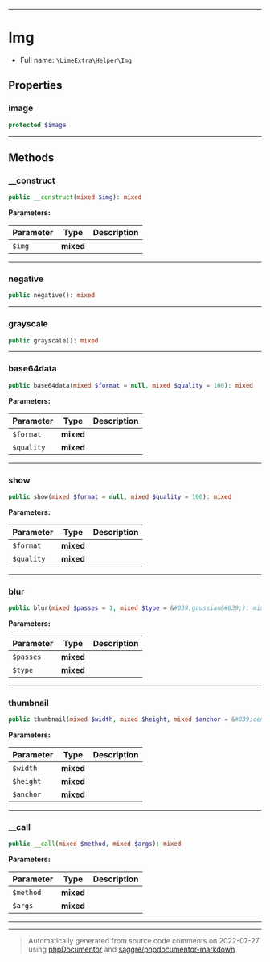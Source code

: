 ***

# Img





* Full name: `\LimeExtra\Helper\Img`



## Properties


### image



```php
protected $image
```






***

## Methods


### __construct



```php
public __construct(mixed $img): mixed
```








**Parameters:**

| Parameter | Type | Description |
|-----------|------|-------------|
| `$img` | **mixed** |  |




***

### negative



```php
public negative(): mixed
```











***

### grayscale



```php
public grayscale(): mixed
```











***

### base64data



```php
public base64data(mixed $format = null, mixed $quality = 100): mixed
```








**Parameters:**

| Parameter | Type | Description |
|-----------|------|-------------|
| `$format` | **mixed** |  |
| `$quality` | **mixed** |  |




***

### show



```php
public show(mixed $format = null, mixed $quality = 100): mixed
```








**Parameters:**

| Parameter | Type | Description |
|-----------|------|-------------|
| `$format` | **mixed** |  |
| `$quality` | **mixed** |  |




***

### blur



```php
public blur(mixed $passes = 1, mixed $type = &#039;gaussian&#039;): mixed
```








**Parameters:**

| Parameter | Type | Description |
|-----------|------|-------------|
| `$passes` | **mixed** |  |
| `$type` | **mixed** |  |




***

### thumbnail



```php
public thumbnail(mixed $width, mixed $height, mixed $anchor = &#039;center&#039;): mixed
```








**Parameters:**

| Parameter | Type | Description |
|-----------|------|-------------|
| `$width` | **mixed** |  |
| `$height` | **mixed** |  |
| `$anchor` | **mixed** |  |




***

### __call



```php
public __call(mixed $method, mixed $args): mixed
```








**Parameters:**

| Parameter | Type | Description |
|-----------|------|-------------|
| `$method` | **mixed** |  |
| `$args` | **mixed** |  |




***


***
> Automatically generated from source code comments on 2022-07-27 using [phpDocumentor](http://www.phpdoc.org/) and [saggre/phpdocumentor-markdown](https://github.com/Saggre/phpDocumentor-markdown)
